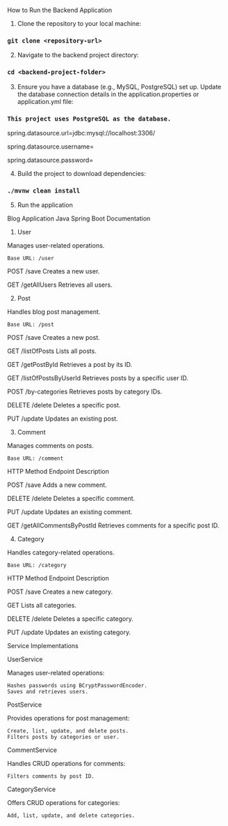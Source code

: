 How to Run the Backend Application

1) Clone the repository to your local machine:

### `git clone <repository-url>`

2) Navigate to the backend project directory:

### `cd <backend-project-folder>`

3) Ensure you have a database (e.g., MySQL, PostgreSQL) set up. Update the database connection details in the application.properties or application.yml file:

### `This project uses PostgreSQL as the database.`

spring.datasource.url=jdbc:mysql://localhost:3306/<database-name>

spring.datasource.username=<username>

spring.datasource.password=<password>

4) Build the project to download dependencies:

### `./mvnw clean install`

5) Run the application


Blog Application Java Spring Boot Documentation


1. User

Manages user-related operations.

    Base URL: /user

POST	/save	Creates a new user.

GET	/getAllUsers	Retrieves all users.

2. Post

Handles blog post management.

    Base URL: /post


POST	/save	Creates a new post.

GET	/listOfPosts	Lists all posts.

GET	/getPostById	Retrieves a post by its ID.

GET	/listOfPostsByUserId	Retrieves posts by a specific user ID.

POST	/by-categories	Retrieves posts by category IDs.

DELETE	/delete	Deletes a specific post.

PUT	/update	Updates an existing post.

3. Comment

Manages comments on posts.

    Base URL: /comment

HTTP Method	Endpoint	Description

POST	/save	Adds a new comment.

DELETE	/delete	Deletes a specific comment.

PUT	/update	Updates an existing comment.

GET	/getAllCommentsByPostId	Retrieves comments for a specific post ID.

4. Category

Handles category-related operations.

    Base URL: /category

HTTP Method	Endpoint	Description

POST	/save	Creates a new category.

GET		Lists all categories.

DELETE	/delete	Deletes a specific category.

PUT	/update	Updates an existing category.



Service Implementations

UserService

Manages user-related operations:

    Hashes passwords using BCryptPasswordEncoder.
    Saves and retrieves users.

PostService

Provides operations for post management:

    Create, list, update, and delete posts.
    Filters posts by categories or user.

CommentService

Handles CRUD operations for comments:

    Filters comments by post ID.

CategoryService

Offers CRUD operations for categories:

    Add, list, update, and delete categories.
